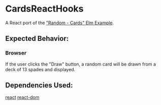 # CardsReactHooks

A React port of the ["Random - Cards" Elm Example](https://elm-lang.org/examples/cards).

## Expected Behavior:

### Browser

If the user clicks the "Draw" button, a random card will be drawn from a deck of 13 spades and displayed.

## Dependencies Used:

[react](https://www.npmjs.com/package/react)
[react-dom](https://www.npmjs.com/package/react-dom)
